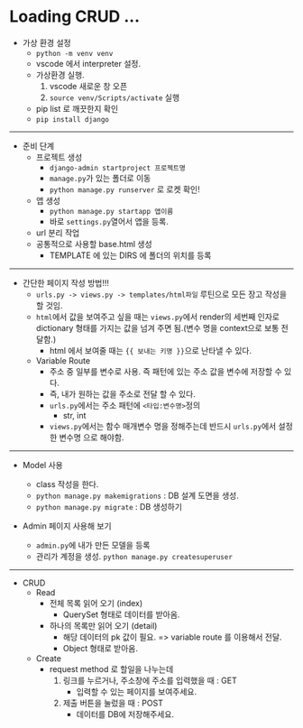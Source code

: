 # Loading CRUD ...

* 가상 환경 설정
  * `python -m venv venv`
  * vscode 에서 interpreter 설정.
  * 가상환경 실행.
    1. vscode 새로운 창 오픈
    2. `source venv/Scripts/activate` 실행
  * pip list 로 깨끗한지 확인
  * `pip install django`

___

* 준비 단계
  * 프로젝트 생성
    * `django-admin startproject 프로젝트명`
    * `manage.py`가 있는 폴더로 이동
    * `python manage.py runserver` 로 로켓 확인!
  * 앱 생성
    * `python manage.py startapp 앱이름`
    * 바로 `settings.py`열어서 앱을 등록.
  * url 분리 작업
  * 공통적으로 사용할 base.html 생성
    * TEMPLATE 에 있는 DIRS 에 폴더의 위치를 등록

___

* 간단한 페이지 작성 방법!!!
  * `urls.py -> views.py -> templates/html파일` 루틴으로 모든 장고 작성을 할 것임.
  * `html`에서 값을 보여주고 싶을 때는 `views.py`에서 render의 세번째 인자로 dictionary 형태를 가지는 값을 넘겨 주면 됨.(변수 명을 context으로 보통 전달함.)
    * html 에서 보여줄 때는 `{{ 보내는 키명 }}`으로 난타낼 수 있다.
  * Variable Route
    * 주소 중 일부를 변수로 사용. 즉 패턴에 있는 주소 값을 변수에 저장할 수 있다.
    * 즉, 내가 원하는 값을 주소로 전달 할 수 있다.
    * `urls.py`에서는 주소 패턴에 `<타입:변수명>`정의
      * str, int
    * `views.py`에서는 함수 매개변수 명을 정해주는데 반드시 `urls.py`에서 설정한 변수명 으로 해야함.

___

* Model 사용
  * class 작성을 한다.
  * `python manage.py makemigrations` : DB 설계 도면을 생성.
  * `python manage.py migrate` : DB 생성하기



* Admin 페이지 사용해 보기
  * `admin.py`에 내가 만든 모델을 등록
  * 관리가 계정을 생성. `python manage.py createsuperuser`

___

* CRUD
  * Read
    * 전체 목록 읽어 오기 (index)
      * QuerySet 형태로 데이터를 받아옴.
    * 하나의 목록만 읽어 오기 (detail)
      * 해당 데이터의 pk 값이 필요. => variable route 를 이용해서 전달.
      * Object 형태로 받아옴.
  * Create
    * request method 로 할일을 나누는데
      1. 링크를 누르거나, 주소창에 주소를 입력했을 때 : GET
         * 입력할 수 있는 페이지를 보여주세요.
      2. 제출 버튼을 눌렀을 때 : POST
         * 데이터를 DB에 저장해주세요.

